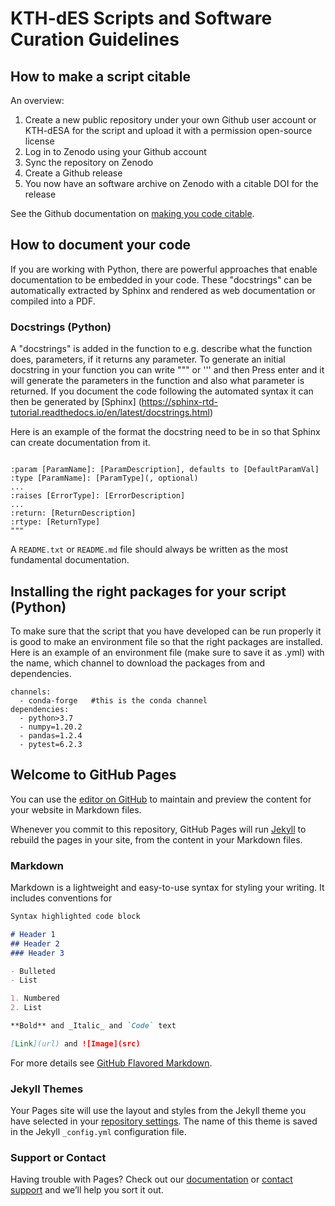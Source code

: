 # KTH-dES Scripts and Software Curation Guidelines

## How to make a script citable

An overview:

1. Create a new public repository under your own Github user account or KTH-dESA for the script and upload it with a permission open-source license
2. Log in to Zenodo using your Github account
3. Sync the repository on Zenodo
4. Create a Github release
5. You now have an software archive on Zenodo with a citable DOI for the release

See the Github documentation on [making you code citable](https://guides.github.com/activities/citable-code/).

## How to document your code

If you are working with Python, there are powerful approaches that enable documentation to be embedded in your code.
These "docstrings" can be automatically extracted by Sphinx and rendered as web documentation or compiled into a PDF.

### Docstrings (Python)
A "docstrings" is added in the function to e.g. describe what the function does, parameters, if it returns any parameter.
To generate an initial docstring in your function you can write """ or ''' and then Press enter and it will generate the parameters in the function and also what parameter is  returned. If you document the code following the automated syntax it can then be generated by [Sphinx] (https://sphinx-rtd-tutorial.readthedocs.io/en/latest/docstrings.html)

Here is an example of the format the docstring need to be in so that Sphinx can create documentation from it.

```"""[Summary]

:param [ParamName]: [ParamDescription], defaults to [DefaultParamVal]
:type [ParamName]: [ParamType](, optional)
...
:raises [ErrorType]: [ErrorDescription]
...
:return: [ReturnDescription]
:rtype: [ReturnType]
""" 
```

A `README.txt` or `README.md` file should always be written as the most fundamental documentation.

## Installing the right packages for your script (Python)

To make sure that the script that you have developed can be run properly it is good to make an environment file so that the right packages are installed.
Here is an example of an environment file (make sure to save it as .yml) with the name, which channel to download the packages from and dependencies.

```name: myenv
channels:
  - conda-forge   #this is the conda channel
dependencies:
  - python>3.7
  - numpy=1.20.2
  - pandas=1.2.4
  - pytest=6.2.3
 ```

## Welcome to GitHub Pages

You can use the [editor on GitHub](https://github.com/KTH-dESA/guidelines/edit/main/README.md) to maintain and preview the content for your website in Markdown files.

Whenever you commit to this repository, GitHub Pages will run [Jekyll](https://jekyllrb.com/) to rebuild the pages in your site, from the content in your Markdown files.

### Markdown

Markdown is a lightweight and easy-to-use syntax for styling your writing. It includes conventions for

```markdown
Syntax highlighted code block

# Header 1
## Header 2
### Header 3

- Bulleted
- List

1. Numbered
2. List

**Bold** and _Italic_ and `Code` text

[Link](url) and ![Image](src)
```

For more details see [GitHub Flavored Markdown](https://guides.github.com/features/mastering-markdown/).

### Jekyll Themes

Your Pages site will use the layout and styles from the Jekyll theme you have selected in your [repository settings](https://github.com/KTH-dESA/guidelines/settings/pages). The name of this theme is saved in the Jekyll `_config.yml` configuration file.

### Support or Contact

Having trouble with Pages? Check out our [documentation](https://docs.github.com/categories/github-pages-basics/) or [contact support](https://support.github.com/contact) and we’ll help you sort it out.
